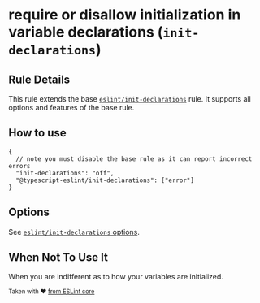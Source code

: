# require or disallow initialization in variable declarations (`init-declarations`)

## Rule Details

This rule extends the base [`eslint/init-declarations`](https://eslint.org/docs/rules/init-declarations) rule.
It supports all options and features of the base rule.

## How to use

```cjson
{
  // note you must disable the base rule as it can report incorrect errors
  "init-declarations": "off",
  "@typescript-eslint/init-declarations": ["error"]
}
```

## Options

See [`eslint/init-declarations` options](https://eslint.org/docs/rules/init-declarations#options).

## When Not To Use It

When you are indifferent as to how your variables are initialized.

<sup>Taken with ❤️ [from ESLint core](https://github.com/eslint/eslint/blob/master/docs/rules/init-declarations.md)</sup>
